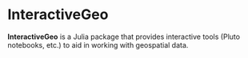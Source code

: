# InteractiveGeo

**InteractiveGeo** is a Julia package that provides interactive tools (Pluto notebooks, etc.) to
aid in working with geospatial data.
